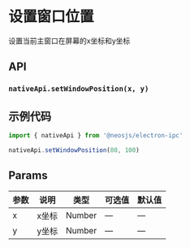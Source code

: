 # 设置窗口位置

设置当前主窗口在屏幕的x坐标和y坐标

## API
### `nativeApi.setWindowPosition(x, y)`
### 

## 示例代码
```js
import { nativeApi } from '@neosjs/electron-ipc'

nativeApi.setWindowPosition(80, 100) 
```

## Params

| 参数  | 说明     | 类型   | 可选值     | 默认值 |
| ----- | -------- | ------ | ---------- | ------ |
| x | x坐标 | Number | — | —      |
| y | y坐标 | Number | — | —      |

